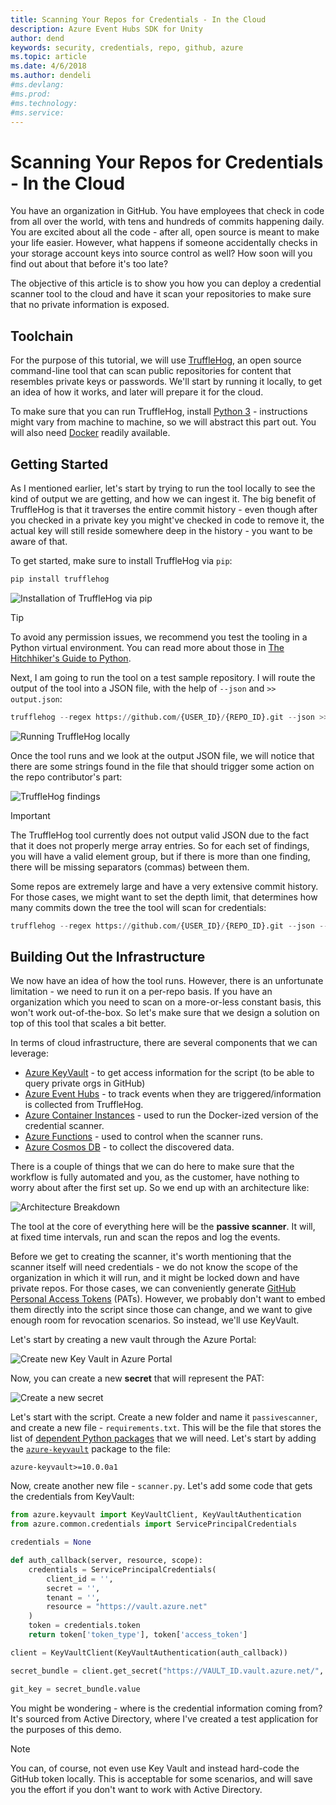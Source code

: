 ```yaml
---
title: Scanning Your Repos for Credentials - In the Cloud
description: Azure Event Hubs SDK for Unity
author: dend
keywords: security, credentials, repo, github, azure
ms.topic: article
ms.date: 4/6/2018
ms.author: dendeli
#ms.devlang: 
#ms.prod:
#ms.technology:
#ms.service:
---
```


# Scanning Your Repos for Credentials - In the Cloud

You have an organization in GitHub. You have employees that check in code from all over the world, with tens and hundreds of commits happening daily. You are excited about all the code - after all, open source is meant to make your life easier. However, what happens if someone accidentally checks in your storage account keys into source control as well? How soon will you find out about that before it's too late?

The objective of this article is to show you how you can deploy a credential scanner tool to the cloud and have it scan your repositories to make sure that no private information is exposed.

## Toolchain

For the purpose of this tutorial, we will use [TruffleHog][0], an open source command-line tool that can scan public repositories for content that resembles private keys or passwords. We'll start by running it locally, to get an idea of how it works, and later will prepare it for the cloud.

To make sure that you can run TruffleHog, install [Python 3][1] - instructions might vary from machine to machine, so we will abstract this part out. You will also need [Docker][2] readily available.

## Getting Started

As I mentioned earlier, let's start by trying to run the tool locally to see the kind of output we are getting, and how we can ingest it. The big benefit of TruffleHog is that it traverses the entire commit history - even though after you checked in a private key you might've checked in code to remove it, the actual key will still reside somewhere deep in the history - you want to be aware of that.

To get started, make sure to install TruffleHog via `pip`:

```python
pip install trufflehog
```

![Installation of TruffleHog via pip][i0]

>[!TIP]
>To avoid any permission issues, we recommend you test the tooling in a Python virtual environment. You can read more about those in [The Hitchhiker's Guide to Python][3].

Next, I am going to run the tool on a test sample repository. I will route the output of the tool into a JSON file, with the help of `--json` and `>> output.json`:

```python
trufflehog --regex https://github.com/{USER_ID}/{REPO_ID}.git --json >> output.json
```

![Running TruffleHog locally][i1]

Once the tool runs and we look at the output JSON file, we will notice that there are some strings found in the file that should trigger some action on the repo contributor's part:

![TruffleHog findings][i2]

>[!IMPORTANT]
>The TruffleHog tool currently does not output valid JSON due to the fact that it does not properly merge array entries. So for each set of findings, you will have a valid element group, but if there is more than one finding, there will be missing separators (commas) between them.

Some repos are extremely large and have a very extensive commit history. For those cases, we might want to set the depth limit, that determines how many commits down the tree the tool will scan for credentials:

```python
trufflehog --regex https://github.com/{USER_ID}/{REPO_ID}.git --json --max-depth 7 >> output.json
```

## Building Out the Infrastructure

We now have an idea of how the tool runs. However, there is an unfortunate limitation - we need to run it on a per-repo basis. If you have an organization which you need to scan on a more-or-less constant basis, this won't work out-of-the-box. So let's make sure that we design a solution on top of this tool that scales a bit better.

In terms of cloud infrastructure, there are several components that we can leverage:

* [Azure KeyVault][4] - to get access information for the script (to be able to query private orgs in GitHub)
* [Azure Event Hubs][5] - to track events when they are triggered/information is collected from TruffleHog.
* [Azure Container Instances][7] - used to run the Docker-ized version of the credential scanner.
* [Azure Functions][8] - used to control when the scanner runs.
* [Azure Cosmos DB][6] - to collect the discovered data.

There is a couple of things that we can do here to make sure that the workflow is fully automated and you, as the customer, have nothing to worry about after the first set up. So we end up with an architecture like:

![Architecture Breakdown][i3]

The tool at the core of everything here will be the **passive scanner**. It will, at fixed time intervals, run and scan the repos and log the events.

Before we get to creating the scanner, it's worth mentioning that the scanner itself will need credentials - we do not know the scope of the organization in which it will run, and it might be locked down and have private repos. For those cases, we can conveniently generate [GitHub Personal Access Tokens][9] (PATs). However, we probably don't want to embed them directly into the script since those can change, and we want to give enough room for revocation scenarios. So instead, we'll use KeyVault.

Let's start by creating a new vault through the Azure Portal:

![Create new Key Vault in Azure Portal][i4]

Now, you can create a new **secret** that will represent the PAT:

![Create a new secret][i5]

Let's start with the script. Create a new folder and name it `passivescanner`, and create a new file - `requirements.txt`. This will be the file that stores the list of [dependent Python packages][11] that we will need. Let's start by adding the [`azure-keyvault`][10] package to the file:

```text
azure-keyvault>=10.0.0a1
```

Now, create another new file - `scanner.py`. Let's add some code that gets the credentials from KeyVault:

```python
from azure.keyvault import KeyVaultClient, KeyVaultAuthentication
from azure.common.credentials import ServicePrincipalCredentials

credentials = None

def auth_callback(server, resource, scope):
    credentials = ServicePrincipalCredentials(
        client_id = '',
        secret = '',
        tenant = '',
        resource = "https://vault.azure.net"
    )
    token = credentials.token
    return token['token_type'], token['access_token']

client = KeyVaultClient(KeyVaultAuthentication(auth_callback))

secret_bundle = client.get_secret("https://VAULT_ID.vault.azure.net/", "GitHubAccessToken", "")

git_key = secret_bundle.value
```

You might be wondering - where is the credential information coming from? It's sourced from Active Directory, where I've created a test application for the purposes of this demo.

>[!NOTE]
>You can, of course, not even use Key Vault and instead hard-code the GitHub token locally. This is acceptable for some scenarios, and will save you the effort if you don't want to work with Active Directory.

[0]: https://github.com/dxa4481/truffleHog
[1]: https://www.python.org/downloads/
[2]: https://docs.docker.com/install/
[3]: http://docs.python-guide.org/en/latest/dev/virtualenvs/
[4]: https://docs.microsoft.com/azure/key-vault/
[5]: https://docs.microsoft.com/azure/event-hubs/
[6]: https://docs.microsoft.com/azure/cosmos-db/
[7]: https://docs.microsoft.com/azure/container-instances/
[8]: https://docs.microsoft.com/azure/azure-functions
[9]: https://help.github.com/articles/creating-a-personal-access-token-for-the-command-line/
[10]: https://pypi.python.org/pypi/azure-keyvault/1.0.0a1
[11]: https://pip.readthedocs.io/en/1.1/requirements.html

[i0]: media/trufflehog/install.gif
[i1]: media/trufflehog/test-tool.gif
[i2]: media/trufflehog/findings.png
[i3]: media/trufflehog/arch.png
[i4]: media/trufflehog/create-vault.gif
[i5]: media/trufflehog/create-secret.gif